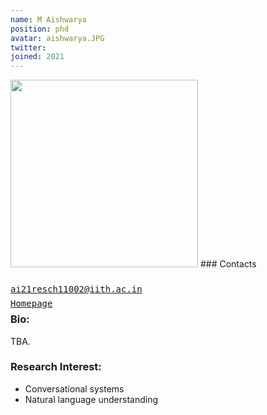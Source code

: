 ```yaml
---
name: M Aishwarya
position: phd
avatar: aishwarya.JPG
twitter: 
joined: 2021
---
```


<img width="300" src="{{site.baseurl}}/images/people/{{page.avatar}}" data-action="zoom">
### Contacts

<div class="row">
<column style="float:left; width:45px; text-align:right; padding-right:10px">
    <b><a href="ai21resch11002@iith.ac.in" target="_blank"><i class="fa fa-envelope-o"></i></a></b><br>
    <span style="display: block; margin-bottom: 0.5em"></span>
    <b><a href="" target="_blank"><i class="fa fa-globe"></i></a></b>
    <span style="display: block; margin-bottom: 0.5em"></span>
</column>
<column style="float:left; width:600px;">
    <a href="mailto:ai21resch11002@iith.ac.in" target="_blank"><samp>ai21resch11002@iith.ac.in</samp></a>
    <span style="display: block; margin-bottom: 0.5em"></span>
    <a href="" target="_blank"><samp>Homepage</samp></a><br>
    <span style="display: block; margin-bottom: 0.5em"></span>
</column>
</div>
<span style="display: block; margin-bottom: 1em"></span>

### Bio:
TBA.

### Research Interest:
- Conversational systems 
- Natural language understanding
